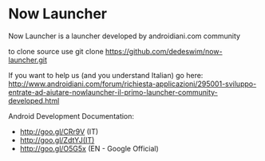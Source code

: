 Now Launcher
============

Now Launcher is a launcher developed by androidiani.com community

to clone source use git clone https://github.com/dedeswim/now-launcher.git

If you want to help us (and you understand Italian) go here: http://www.androidiani.com/forum/richiesta-applicazioni/295001-sviluppo-entrate-ad-aiutare-nowlauncher-il-primo-launcher-community-developed.html

Android Development Documentation: 
-  http://goo.gl/CRr9V (IT)
-  http://goo.gl/ZdtYJ﻿(IT)
-  http://goo.gl/O5G5x (EN - Google Official)
